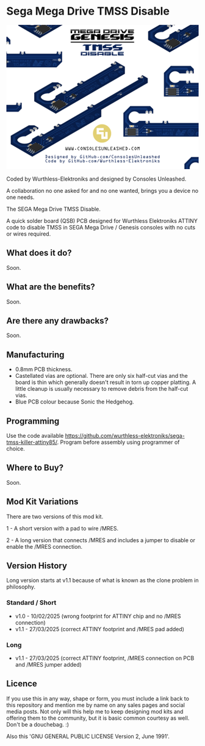 # Sega Mega Drive TMSS Disable

![My Image](Sega-Mega-Drive-TMSS-Disable.png)

Coded by Wurthless-Elektroniks and designed by Consoles Unleashed.

A collaboration no one asked for and no one wanted, brings you a device no one needs.

The SEGA Mega Drive TMSS Disable.

A quick solder board (QSB) PCB designed for Wurthless Elektroniks ATTINY code to disable TMSS in SEGA Mega Drive / Genesis consoles with no cuts or wires required.

## What does it do?

Soon.

## What are the benefits?

Soon.

## Are there any drawbacks?

Soon.

## Manufacturing

- 0.8mm PCB thickness.
- Castellated vias are optional. There are only six half-cut vias and the board is thin which generally doesn't result in torn up copper platting. A little cleanup is usually necessary to remove debris from the half-cut vias.
- Blue PCB colour because Sonic the Hedgehog.

## Programming

Use the code available https://github.com/wurthless-elektroniks/sega-tmss-killer-attiny85/. Program before assembly using programmer of choice.

## Where to Buy?

Soon.

## Mod Kit Variations

There are two versions of this mod kit.

1 - A short version with a pad to wire /MRES.

2 - A long version that connects /MRES and includes a jumper to disable or enable the /MRES connection.

## Version History

Long version starts at v1.1 because of what is known as the clone problem in philosophy.

### Standard / Short

- v1.0 - 10/02/2025 (wrong footprint for ATTINY chip and no /MRES connection)
- v1.1 - 27/03/2025 (correct ATTINY footprint and /MRES pad added)

### Long

- v1.1 - 27/03/2025 (correct ATTINY footprint, /MRES connection on PCB and /MRES jumper added)

## Licence

If you use this in any way, shape or form, you must include a link back to this repository and mention me by name on any sales pages and social media posts. Not only will this help me to keep designing mod kits and offering them to the community, but it is basic common courtesy as well. Don't be a douchebag. :)

Also this 'GNU GENERAL PUBLIC LICENSE Version 2, June 1991'.
